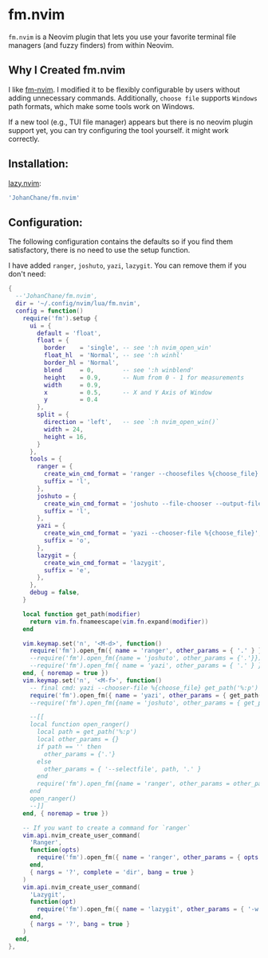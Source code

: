 # fm.nvim

`fm.nvim` is a Neovim plugin that lets you use your favorite terminal file managers (and fuzzy finders) from within Neovim.

## Why I Created fm.nvim

I like [fm-nvim](https://github.com/is0n/fm-nvim). I modified it to be flexibly configurable by users without adding unnecessary commands. Additionally, `choose file` supports `Windows` path formats, which make some tools work on Windows.

If a new tool (e.g., TUI file manager) appears but there is no neovim plugin support yet, you can try configuring the tool yourself. it might work correctly.

## Installation:

[lazy.nvim](https://github.com/folke/lazy.nvim):

```lua
'JohanChane/fm.nvim'
```

## Configuration:

The following configuration contains the defaults so if you find them satisfactory, there is no need to use the setup function.

I have added `ranger`, `joshuto`, `yazi`, `lazygit`. You can remove them if you don't need:

```lua
{
  --'JohanChane/fm.nvim',
  dir = '~/.config/nvim/lua/fm.nvim',
  config = function()
    require('fm').setup {
      ui = {
        default = 'float',
        float = {
          border    = 'single', -- see ':h nvim_open_win'
          float_hl  = 'Normal', -- see ':h winhl'
          border_hl = 'Normal',
          blend     = 0,        -- see ':h winblend'
          height    = 0.9,      -- Num from 0 - 1 for measurements
          width     = 0.9,
          x         = 0.5,      -- X and Y Axis of Window
          y         = 0.4
        },
        split = {
          direction = 'left',   -- see `:h nvim_open_win()`
          width = 24,
          height = 16,
        }
      },
      tools = {
        ranger = {
          create_win_cmd_format = 'ranger --choosefiles %{choose_file}',
          suffix = 'l',
        },
        joshuto = {
          create_win_cmd_format = 'joshuto --file-chooser --output-file %{choose_file}',
          suffix = 'l',
        },
        yazi = {
          create_win_cmd_format = 'yazi --chooser-file %{choose_file}',
          suffix = 'o',
        },
        lazygit = {
          create_win_cmd_format = 'lazygit',
          suffix = 'e',
        },
      },
      debug = false,
    }

    local function get_path(modifier)
      return vim.fn.fnameescape(vim.fn.expand(modifier))
    end

    vim.keymap.set('n', '<M-d>', function()
      require('fm').open_fm({ name = 'ranger', other_params = { '.' } })
      --require('fm').open_fm({name = 'joshuto', other_params = {'.'}})
      --require('fm').open_fm({ name = 'yazi', other_params = { '.' } })
    end, { noremap = true })
    vim.keymap.set('n', '<M-f>', function()
      -- final cmd: yazi --chooser-file %{choose_file} get_path('%:p')
      require('fm').open_fm({ name = 'yazi', other_params = { get_path('%:p') } })
      --require('fm').open_fm({name = 'joshuto', other_params = { get_path('%:p:h') }})

      --[[
      local function open_ranger()
        local path = get_path('%:p')
        local other_params = {}
        if path == '' then
          other_params = {'.'}
        else
          other_params = { '--selectfile', path, '.' }
        end
        require('fm').open_fm({name = 'ranger', other_params = other_params})
      end
      open_ranger()
      --]]
    end, { noremap = true })

    -- If you want to create a command for `ranger`
    vim.api.nvim_create_user_command(
      'Ranger',
      function(opts)
        require('fm').open_fm({ name = 'ranger', other_params = { opts.args, '.' } })
      end,
      { nargs = '?', complete = 'dir', bang = true }
    )
    vim.api.nvim_create_user_command(
      'Lazygit',
      function(opt)
        require('fm').open_fm({ name = 'lazygit', other_params = { '-w', get_path('%:p:h'), opt.args } })
      end,
      { nargs = '?', bang = true }
    )
  end,
},
```
